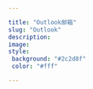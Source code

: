 ```yaml
---

title: "Outlook邮箱"
slug: "Outlook"
description: 
image: 
style:
 background: "#2c2d8f"
 color: "#fff"

---
```

